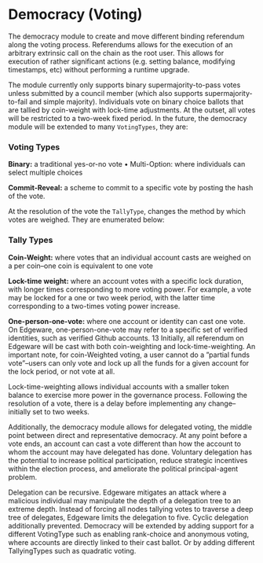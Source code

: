 # Democracy \(Voting\)

The democracy module to create and move different binding referendum along the voting process. Referendums allows for the execution of an arbitrary extrinsic call on the chain as the root user. This allows for execution of rather significant actions \(e.g. setting balance, modifying timestamps, etc\) without performing a runtime upgrade. 

The module currently only supports binary supermajority-to-pass votes unless submitted by a council member \(which also supports supermajority-to-fail and simple majority\). Individuals vote on binary choice ballots that are tallied by coin-weight with lock-time adjustments. At the outset, all votes will be restricted to a two-week fixed period. In the future, the democracy module will be extended to many `VotingTypes`, they are: 



### Voting Types

**Binary:**  a traditional yes-or-no vote • Multi-Option: where individuals can select multiple choices 

**Commit-Reveal:** a scheme to commit to a specific vote by posting the hash of the vote.

At the resolution of the vote the `TallyType`, changes the method by which votes are weighed. They are enumerated below: 



### Tally Types

**Coin-Weight:** where votes that an individual account casts are weighed on a per coin–one coin is equivalent to one vote 

**Lock-time weight:** where an account votes with a specific lock duration, with longer times corresponding to more voting power. For example, a vote may be locked for a one or two week period, with the latter time corresponding to a two-times voting power increase.

 **One-person-one-vote:** where one account or identity can cast one vote. On Edgeware, one-person-one-vote may refer to a specific set of verified identities, such as verified Github accounts. 13 Initially, all referendum on Edgeware will be cast with both coin-weighting and lock-time-weighting. An important note, for coin-Weighted voting, a user cannot do a ”partial funds vote”–users can only vote and lock up all the funds for a given account for the lock period, or not vote at all. 



Lock-time-weighting allows individual accounts with a smaller token balance to exercise more power in the governance process. Following the resolution of a vote, there is a delay before implementing any change–initially set to two weeks. 

Additionally, the democracy module allows for delegated voting, the middle point between direct and representative democracy. At any point before a vote ends, an account can cast a vote different than how the account to whom the account may have delegated has done. Voluntary delegation has the potential to increase political participation, reduce strategic incentives within the election process, and ameliorate the political principal-agent problem. 

Delegation can be recursive. Edgeware mitigates an attack where a malicious individual may manipulate the depth of a delegation tree to an extreme depth. Instead of forcing all nodes tallying votes to traverse a deep tree of delegates, Edgeware limits the delegation to five. Cyclic delegation additionally prevented. Democracy will be extended by adding support for a different VotingType such as enabling rank-choice and anonymous voting, where accounts are directly linked to their cast ballot. Or by adding different TallyingTypes such as quadratic voting.  




